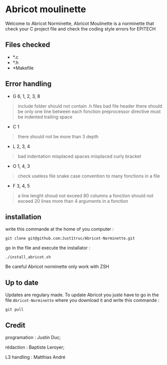 # Abricot moulinette

Welcome to Abricot Norminette,
Abricot Moulinette is a norminette that check your C project file and check the coding style errors for EPITECH


## Files checked
- *.c
- *.h
- *Makefile

## Error handling

- G 6, 1, 2, 3, 8
>include folder should not contain .h files
> bad file header
> there should be only one line between each fonction
> preprocessor directive must be indented
> trailing space
- C 1
>there should not be more than 3 depth
- L 2, 3, 4
> bad indentation
> misplaced spaces
> misplaced curly bracket
- O 1, 4, 3
> check useless file
> snake case convention
> to many fonctions in a file
- F 3, 4, 5
> a line lenght shoud not exceed 80 columns
> a fonction should not exceed 20 lines
> more than 4 arguments in a fonction

## installation

write this commande at the home of you computer :
```
git clone git@github.com:Just1truc/Abricot-Norminette.git
```
go in the file and execute the installator :
```
./install_abricot.sh
```
Be careful Abricot norminette only work with ZSH

## Up to date

Updates are regulary made.
To update Abricot you juste have to go in the file ``Abricot-Norminette`` where you download it and write this commande :
```
git pull
```


## Credit

programation : Justin Duc;

rédaction : Baptiste Leroyer;

L3 handling : Matthias André
